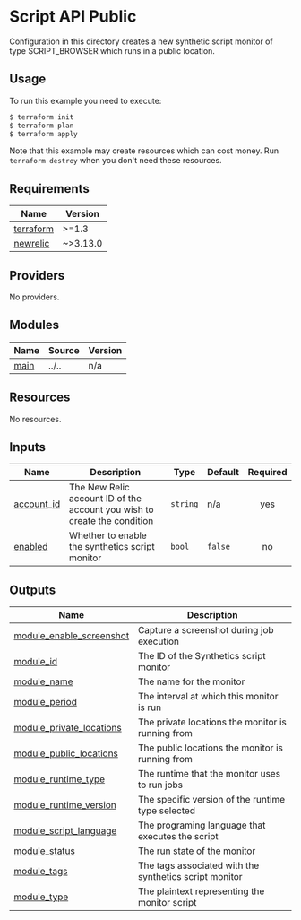 # Script API Public

Configuration in this directory creates a new synthetic script monitor of type SCRIPT_BROWSER which runs in a public location.

## Usage

To run this example you need to execute:

```bash
$ terraform init
$ terraform plan
$ terraform apply
```

Note that this example may create resources which can cost money. Run `terraform destroy` when you don't need these resources.

<!-- BEGINNING OF PRE-COMMIT-TERRAFORM DOCS HOOK -->
## Requirements

| Name | Version |
|------|---------|
| <a name="requirement_terraform"></a> [terraform](#requirement\_terraform) | >=1.3 |
| <a name="requirement_newrelic"></a> [newrelic](#requirement\_newrelic) | ~>3.13.0 |

## Providers

No providers.

## Modules

| Name | Source | Version |
|------|--------|---------|
| <a name="module_main"></a> [main](#module\_main) | ../.. | n/a |

## Resources

No resources.

## Inputs

| Name | Description | Type | Default | Required |
|------|-------------|------|---------|:--------:|
| <a name="input_account_id"></a> [account\_id](#input\_account\_id) | The New Relic account ID of the account you wish to create the condition | `string` | n/a | yes |
| <a name="input_enabled"></a> [enabled](#input\_enabled) | Whether to enable the synthetics script monitor | `bool` | `false` | no |

## Outputs

| Name | Description |
|------|-------------|
| <a name="output_module_enable_screenshot"></a> [module\_enable\_screenshot](#output\_module\_enable\_screenshot) | Capture a screenshot during job execution |
| <a name="output_module_id"></a> [module\_id](#output\_module\_id) | The ID of the Synthetics script monitor |
| <a name="output_module_name"></a> [module\_name](#output\_module\_name) | The name for the monitor |
| <a name="output_module_period"></a> [module\_period](#output\_module\_period) | The interval at which this monitor is run |
| <a name="output_module_private_locations"></a> [module\_private\_locations](#output\_module\_private\_locations) | The private locations the monitor is running from |
| <a name="output_module_public_locations"></a> [module\_public\_locations](#output\_module\_public\_locations) | The public locations the monitor is running from |
| <a name="output_module_runtime_type"></a> [module\_runtime\_type](#output\_module\_runtime\_type) | The runtime that the monitor uses to run jobs |
| <a name="output_module_runtime_version"></a> [module\_runtime\_version](#output\_module\_runtime\_version) | The specific version of the runtime type selected |
| <a name="output_module_script_language"></a> [module\_script\_language](#output\_module\_script\_language) | The programing language that executes the script |
| <a name="output_module_status"></a> [module\_status](#output\_module\_status) | The run state of the monitor |
| <a name="output_module_tags"></a> [module\_tags](#output\_module\_tags) | The tags associated with the synthetics script monitor |
| <a name="output_module_type"></a> [module\_type](#output\_module\_type) | The plaintext representing the monitor script |
<!-- END OF PRE-COMMIT-TERRAFORM DOCS HOOK -->
